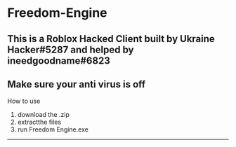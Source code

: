 # Freedom-Engine
This is a Roblox Hacked Client built by Ukraine Hacker#5287 and helped by ineedgoodname#6823
---------------------------------------------------------------------------------------------
Make sure your anti virus is off
---------------------------------------------------------------------------------------------
How to use 

1. download the .zip
2. extractthe files
3. run Freedom Engine.exe
----------------------------------------------------------------------------------------------
